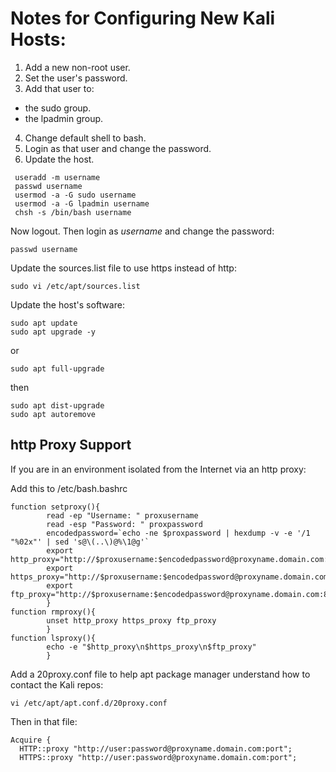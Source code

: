 # Notes for Configuring New Kali Hosts:  
  
1. Add a new non-root user.  
2. Set the user's password.  
3. Add that user to:  
  * the sudo group.  
  * the lpadmin group.  
4. Change default shell to bash.  
5. Login as that user and change the password.  
6. Update the host.

```
 useradd -m username
 passwd username
 usermod -a -G sudo username
 usermod -a -G lpadmin username
 chsh -s /bin/bash username 
```
Now logout.  Then login as *username* and change the password:  
```
passwd username
```
Update the sources.list file to use https instead of http:
```
sudo vi /etc/apt/sources.list
```
Update the host's software:
```
sudo apt update
sudo apt upgrade -y
```
or  
```
sudo apt full-upgrade
```
then  
```
sudo apt dist-upgrade
sudo apt autoremove
```

## http Proxy Support 
If you are in an environment isolated from the Internet via an http proxy:  
  
Add this to /etc/bash.bashrc  
```
function setproxy(){
        read -ep "Username: " proxusername
        read -esp "Password: " proxpassword
        encodedpassword=`echo -ne $proxpassword | hexdump -v -e '/1 "%02x"' | sed 's@\(..\)@%\1@g'`
        export http_proxy="http://$proxusername:$encodedpassword@proxyname.domain.com:80"
        export https_proxy="http://$proxusername:$encodedpassword@proxyname.domain.com:80"
        export ftp_proxy="http://$proxusername:$encodedpassword@proxyname.domain.com:80"
        }
function rmproxy(){
        unset http_proxy https_proxy ftp_proxy
        }
function lsproxy(){
        echo -e "$http_proxy\n$https_proxy\n$ftp_proxy"
        }
```
Add a 20proxy.conf file to help apt package manager understand how to contact the Kali repos:  
```
vi /etc/apt/apt.conf.d/20proxy.conf
```
Then in that file:  
```
Acquire {
  HTTP::proxy "http://user:password@proxyname.domain.com:port";
  HTTPS::proxy "http://user:password@proxyname.domain.com:port";
```
